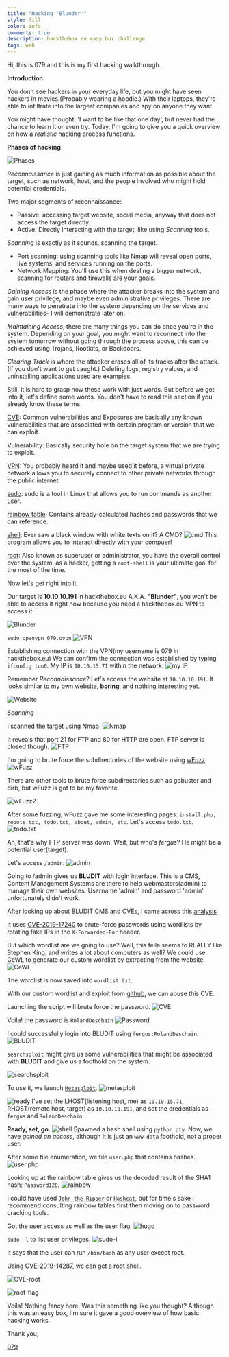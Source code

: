 ```yaml
---
title: "Hacking 'Blunder'"
style: fill
color: info
comments: true
description: hackthebox.eu easy box challenge
tags: web
---
```


Hi, this is 079 and this is my first hacking walkthrough.

**Introduction**

You don't see hackers in your everyday life, but you might have seen hackers in movies.(Probably wearing a hoodie.)
With their laptops, they're able to infiltrate into the largest companies and spy on anyone they want.

You might have thought, 'I want to be like that one day', but never had the chance to learn it or even try.
Today, I'm going to give you a quick overview on how a _realistic_ hacking process functions.

**Phases of hacking**

![Phases](https://www.greycampus.com/ckeditor_assets/pictures/181/content_cehoc3.png)

_Reconnaissance_ is just gaining as much information as possible about the target, such as network, host, and the people involved who might hold potential credentials.

Two major segments of reconnaissance:

* Passive: accessing target website, social media, anyway that does not access the target directly.
* Active: Directly interacting with the target, like using _Scanning_ tools.

_Scanning_ is exactly as it sounds, scanning the target.

* Port scanning: using scanning tools like [Nmap](https://en.wikipedia.org/wiki/Nmap) will reveal open ports, live systems, and services running on the ports.
* Network Mapping: You'll use this when dealing a bigger network, scanning for routers and firewalls are your goals.

_Gaining Access_ is the phase where the attacker breaks into the system and gain user privilege, and maybe even administrative privileges.
There are many ways to penetrate into the system depending on the services and vulnerabilities- I will demonstrate later on.

_Maintaining Access_, there are many things you can do once you're in the system. Depending on your goal, you might want to reconnect into the system tomorrow without going through the process above, this can be achieved using Trojans, Rootkits, or Backdoors.

_Clearing Track_ is where the attacker erases all of its tracks after the attack.(If you don't want to get caught.) Deleting logs, registry values, and uninstalling applications used are examples.

Still, it is hard to grasp how these work with just words. But before we get into it, let's define some words.
You don't have to read this section if you already know these terms.

[CVE](https://en.wikipedia.org/wiki/Common_Vulnerabilities_and_Exposures): Common vulnerabilities and Exposures are basically any known vulnerabilities that are associated with certain program or version that we can exploit.

Vulnerability: Basically security hole on the target system that we are trying to exploit.

[VPN](https://en.wikipedia.org/wiki/Virtual_private_network): You probably heard it and maybe used it before, a virtual private network allows you to securely connect to other private networks through the public internet.

[sudo](https://en.wikipedia.org/wiki/Sudo): sudo is a tool in Linux that allows you to run commands as another user.

[rainbow table](https://en.wikipedia.org/wiki/Rainbow_table): Contains already-calculated hashes and passwords that we can reference.

[shell](https://en.wikipedia.org/wiki/Shell_(computing)): Ever saw a black window with white texts on it? A CMD?
![cmd](https://raw.githubusercontent.com/079035/079035.github.io/master/images/blunder/cmd.PNG)
 This program allows you to interact directly with your compuer!

[root](https://en.wikipedia.org/wiki/Superuser): Also known as superuser or administrator, you have the overall control over the system, as a hacker, getting a ``root-shell`` is your ultimate goal for the most of the time.

Now let's get right into it.

Our target is **10.10.10.191** in hackthebox.eu A.K.A. **"Blunder"**, you won't be able to access it right now because you need a hackthebox.eu VPN to access it.

![Blunder](https://raw.githubusercontent.com/079035/079035.github.io/master/images/blunder/blunder.PNG)

```sudo openvpn 079.ovpn```
![VPN](https://raw.githubusercontent.com/079035/079035.github.io/master/images/blunder/vpn.PNG)

Establishing connection with the VPN(my username is 079 in hackthebox.eu)
We can confirm the connection was established by typing ```ifconfig tun0```.
My IP is ```10.10.15.71``` within the network.
![my IP](https://raw.githubusercontent.com/079035/079035.github.io/master/images/blunder/IP.PNG)

Remember _Reconnaissance_? Let's access the website at ```10.10.10.191```.
It looks similar to my own website, __boring__, and nothing interesting yet.

![Website](https://raw.githubusercontent.com/079035/079035.github.io/master/images/blunder/web.PNG)

_Scanning_

I scanned the target using Nmap.
![Nmap](https://raw.githubusercontent.com/079035/079035.github.io/master/images/blunder/nmap.PNG)

It reveals that port 21 for FTP and 80 for HTTP are open.
FTP server is closed though.
![FTP](https://raw.githubusercontent.com/079035/079035.github.io/master/images/blunder/ftp.PNG)

I'm going to brute force the subdirectories of the website using [wFuzz](https://tools.kali.org/web-applications/wfuzz).
![wFuzz](https://raw.githubusercontent.com/079035/079035.github.io/master/images/blunder/wfuzz.PNG)

There are other tools to brute force subdirectories such as gobuster and dirb, but wFuzz is got to be my favorite.

![wFuzz2](https://raw.githubusercontent.com/079035/079035.github.io/master/images/blunder/wfuzz2.PNG)

After some fuzzing, wFuzz gave me some interesting pages: ``install.php, robots.txt, todo.txt, about, admin, etc``.
 Let's access ```todo.txt```.
![todo.txt](https://raw.githubusercontent.com/079035/079035.github.io/master/images/blunder/todo.PNG)

Ah, that's why FTP server was down. Wait, but who's *fergus*? He might be a potential user(target).

Let's access ```/admin```.
![admin](https://raw.githubusercontent.com/079035/079035.github.io/master/images/blunder/admin.PNG)

Going to /admin gives us **BLUDIT** with login interface. This is a CMS, Content Management Systems are there to help webmasters(admin) to manage their own websites.
Username 'admin' and password 'admin' unfortunately didn't work.

After looking up about BLUDIT CMS and CVEs, I came across this [analysis](https://rastating.github.io/bludit-brute-force-mitigation-bypass/.)

It uses [CVE-2019-17240](https://nvd.nist.gov/vuln/detail/CVE-2019-17240) to brute-force passwords using wordlists by rotating fake IPs in the ``X-Forwarded-For`` header.

But which wordlist are we going to use?
Well, this fella seems to REALLY like Stephen King, and writes a lot about computers as well?
We could use CeWL to generate our custom wordlist by extracting from the website.
![CeWL](https://raw.githubusercontent.com/079035/079035.github.io/master/images/blunder/cewl.PNG)

The wordlist is now saved into ```wordlist.txt```.

With our custom wordlist and exploit from [github](https://github.com/noraj/Bludit-auth-BF-bypass), we can abuse this CVE.

Launching the script will brute force the password.
![CVE](https://raw.githubusercontent.com/079035/079035.github.io/master/images/blunder/cve.PNG)

Voila! the password is ```RolandDeschain```
![Password](https://raw.githubusercontent.com/079035/079035.github.io/master/images/blunder/password.PNG)

I could successfully login into BLUDIT using ```fergus:RolandDeschain```.
![BLUDIT](https://raw.githubusercontent.com/079035/079035.github.io/master/images/blunder/loggedin.PNG)

```searchsploit``` might give us some vulnerabilities that might be associated with **BLUDIT** and give us a foothold on the system.

![searchsploit](https://raw.githubusercontent.com/079035/079035.github.io/master/images/blunder/searchsploit.PNG)

To use it, we launch [```Metasploit```]("https://en.wikipedia.org/wiki/Metasploit_Project").
![metasploit](https://raw.githubusercontent.com/079035/079035.github.io/master/images/blunder/metasploit.PNG)

![ready](https://raw.githubusercontent.com/079035/079035.github.io/master/images/blunder/ready.PNG)
I've set the LHOST(listening host, me) as ```10.10.15.71```, RHOST(remote host, target) as ```10.10.10.191```, and set the credentials as ```fergus``` and ```RolandDeschain```.

**Ready, set, go.**
![shell](https://raw.githubusercontent.com/079035/079035.github.io/master/images/blunder/exploit.PNG)
Spawned a bash shell using ```python pty```.
Now, we have _gained an access_, although it is just an ```www-data``` foothold, not a proper user.

After some file enumeration, we file ```user.php``` that contains hashes.
![user.php](https://raw.githubusercontent.com/079035/079035.github.io/master/images/blunder/www-data.PNG)

Looking up at the rainbow table gives us the decoded result of the SHA1 hash: ```Password120```.
![rainbow](https://raw.githubusercontent.com/079035/079035.github.io/master/images/blunder/rainbow.PNG)

I could have used [```John the Ripper```](https://en.wikipedia.org/wiki/John_the_Ripper) or [```Hashcat```](https://en.wikipedia.org/wiki/Hashcat), but for time's sake I recommend consulting rainbow tables first then moving on to password cracking tools.

Got the user access as well as the user flag.
![hugo](https://raw.githubusercontent.com/079035/079035.github.io/master/images/blunder/hugo.PNG)

```sudo -l``` to list user privileges.
![sudo-l](https://raw.githubusercontent.com/079035/079035.github.io/master/images/blunder/sudo-l.PNG)

It says that the user can run ```/bin/bash``` as any user except root.

Using [CVE-2019-14287](https://resources.whitesourcesoftware.com/blog-whitesource/new-vulnerability-in-sudo-cve-2019-14287), we can get a root shell.

![CVE-root](https://raw.githubusercontent.com/079035/079035.github.io/master/images/blunder/root.PNG)

![root-flag](https://raw.githubusercontent.com/079035/079035.github.io/master/images/blunder/root-flag.PNG)

Voila! Nothing fancy here.
Was this something like you thought? Although this was an easy box, I'm sure it gave a good overview of how basic hacking works.

Thank you,

[079](https://www.hackthebox.eu/profile/334976)
